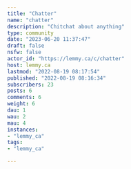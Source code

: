 ```yaml
---
title: "Chatter" 
name: "chatter"
description: "Chitchat about anything"
type: community
date: "2023-06-20 11:37:47"
draft: false
nsfw: false
actor_id: "https://lemmy.ca/c/chatter"
host: lemmy.ca
lastmod: "2022-08-19 08:17:54"
published: "2022-08-19 08:16:34"
subscribers: 23
posts: 6
comments: 6
weight: 6
dau: 1
wau: 2
mau: 4
instances:
- "lemmy_ca"
tags: 
- "lemmy_ca"

---
```

